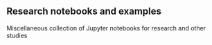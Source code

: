 ## Research notebooks and examples

Miscellaneous collection of Jupyter notebooks for research and other studies
